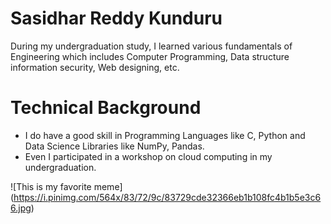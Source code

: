 # Sasidhar Reddy Kunduru

 During my undergraduation study, I learned various fundamentals of Engineering which includes Computer Programming, Data structure information security, Web designing, etc. 

# Technical Background

* I do have a good skill in Programming Languages like C, Python and Data Science Libraries like NumPy, Pandas. 
* Even I participated in a workshop on cloud computing in my undergraduation.

![This is my favorite meme]
(https://i.pinimg.com/564x/83/72/9c/83729cde32366eb1b108fc4b1b5e3c66.jpg)